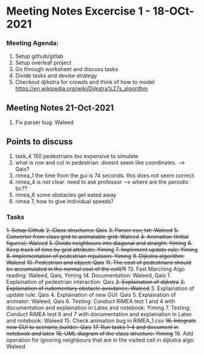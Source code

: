 # Meeting Notes Excercise 1 - 18-OCt-2021

### Meeting Agenda:
1. Setup github/gitlab
2. Setup overleaf project
3. Go through worksheet and discuss tasks
4. Divide tasks and devise strategy
5. Checkout djikstra for crowds and think of how to model https://en.wikipedia.org/wiki/Dijkstra%27s_algorithm

## Meeting Notes 21-Oct-2021
1. Fix parser bug: Waleed


## Points to discuss
1. task_4 150 pedestrians too expensive to simulate
2. what is row and col in pedestrian. doesnt seem like coordinates. --> Qais?
3. rimea_1 the time from the gui is 74 seconds. this does not seem correct.
5. rimea_4 is not clear. need to ask professor --> where are the periodic bc??
4. rimea_6 some obstacles get eated away
6. rimea 7, how to give individual speeds?

### Tasks
~~1. Setup Github~~
~~2. Class structures: Qais~~
~~3. Parser csv, txt: Waleed~~
~~5. Converter from class grid to animatable grid: Waleed~~
~~4. Animation (Initial figures): Waleed~~
~~5. Divide neighbours into diagonal and straight: Yiming~~
~~6. Keep track of time by grid attribute: Yiming~~
~~7. Implement update rule: Yiming~~
~~8. Implementation of pedestrian repulsion: Yiming~~
~~9. Dijkstra algorithm: Waleed~~
~~10. Pedestrian and object: Qais~~
~~11. The cost of pedestrians should be accumulated in the normal cost of the cell(?)~~
13. Fast Marching Algo reading: Waleed, Qais, Yiming
14. Documentation: Waleed, Qais
    1. Explaination of pedestrian interaction: Qais
~~2. Explaination of dijkstra~~
~~2. Explaination of rudementary obstacle avoidance: Waleed~~
    3. Explaination of update rule: Qais
    4. Explaination of new GUI: Qais
    5. Explaination of animator: Waleed, Qais
    6. Testing: Conduct RiMEA test 1 and 4 with documentation and explaination in Latex and notebook: Yiming
    7. Testing: Conduct RiMEA test 6 and 7 with documentation and explaination in Latex and notebook: Waleed
15. Check animation bug in RiMEA_1.csv
~~16. Integrate new GUI to scenario_builder: Qais~~
~~17. Run tasks 1-4 and document in notebook and latex~~
~~18. UML diagram of the class structure: Yiming~~
19. Add operation for ignoring neighbours that are in the visited cell in dijkstra algo: Waleed
